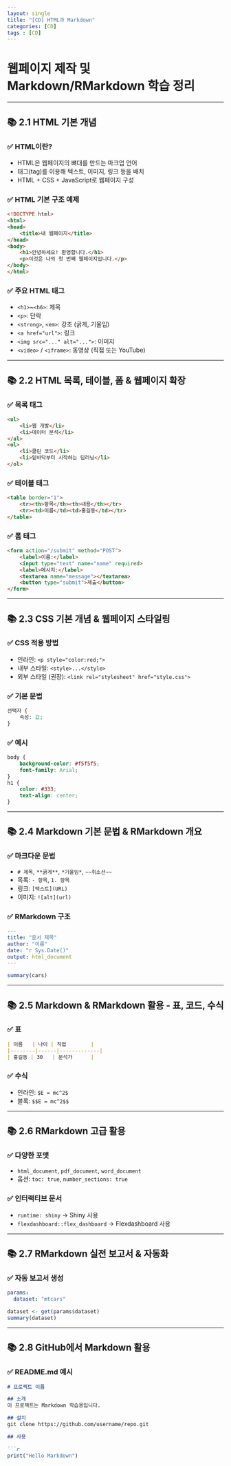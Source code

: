 ```yaml
---
layout: single
title: "[CD] HTML과 Markdown" 
categories: [CD]
tags : [CD]
---
```


# 웹페이지 제작 및 Markdown/RMarkdown 학습 정리

---

## 📚 2.1 HTML 기본 개념

### ✅ HTML이란?
- HTML은 웹페이지의 뼈대를 만드는 마크업 언어
- 태그(tag)를 이용해 텍스트, 이미지, 링크 등을 배치
- HTML + CSS + JavaScript로 웹페이지 구성

### ✅ HTML 기본 구조 예제
```html
<!DOCTYPE html>
<html>
<head>
    <title>내 웹페이지</title>
</head>
<body>
    <h1>안녕하세요! 환영합니다.</h1>
    <p>이것은 나의 첫 번째 웹페이지입니다.</p>
</body>
</html>
```

### ✅ 주요 HTML 태그
- `<h1>`~`<h6>`: 제목
- `<p>`: 단락
- `<strong>`, `<em>`: 강조 (굵게, 기울임)
- `<a href="url">`: 링크
- `<img src="..." alt="...">`: 이미지
- `<video>` / `<iframe>`: 동영상 (직접 또는 YouTube)

---

## 📚 2.2 HTML 목록, 테이블, 폼 & 웹페이지 확장

### ✅ 목록 태그
```html
<ul>
    <li>웹 개발</li>
    <li>데이터 분석</li>
</ul>
<ol>
    <li>클린 코드</li>
    <li>밑바닥부터 시작하는 딥러닝</li>
</ol>
```

### ✅ 테이블 태그
```html
<table border="1">
    <tr><th>항목</th><th>내용</th></tr>
    <tr><td>이름</td><td>홍길동</td></tr>
</table>
```

### ✅ 폼 태그
```html
<form action="/submit" method="POST">
    <label>이름:</label>
    <input type="text" name="name" required>
    <label>메시지:</label>
    <textarea name="message"></textarea>
    <button type="submit">제출</button>
</form>
```

---

## 📚 2.3 CSS 기본 개념 & 웹페이지 스타일링

### ✅ CSS 적용 방법
- 인라인: `<p style="color:red;">`
- 내부 스타일: `<style>...</style>`
- 외부 스타일 (권장): `<link rel="stylesheet" href="style.css">`

### ✅ 기본 문법
```css
선택자 {
    속성: 값;
}
```

### ✅ 예시
```css
body {
    background-color: #f5f5f5;
    font-family: Arial;
}
h1 {
    color: #333;
    text-align: center;
}
```

---

## 📚 2.4 Markdown 기본 문법 & RMarkdown 개요

### ✅ 마크다운 문법
- `# 제목`, `**굵게**`, `*기울임*`, `~~취소선~~`
- 목록: `- 항목`, `1. 항목`
- 링크: `[텍스트](URL)`
- 이미지: `![alt](url)`

### ✅ RMarkdown 구조
```yaml
---
title: "문서 제목"
author: "이름"
date: "r Sys.Date()"
output: html_document
---
```

```r
summary(cars)
```

---

## 📚 2.5 Markdown & RMarkdown 활용 - 표, 코드, 수식

### ✅ 표
```markdown
| 이름   | 나이 | 직업        |
|--------|------|-------------|
| 홍길동 | 30   | 분석가      |
```

### ✅ 수식
- 인라인: `$E = mc^2$`
- 블록: `$$E = mc^2$$`

---

## 📚 2.6 RMarkdown 고급 활용

### ✅ 다양한 포맷
- `html_document`, `pdf_document`, `word_document`
- 옵션: `toc: true`, `number_sections: true`

### ✅ 인터랙티브 문서
- `runtime: shiny` → Shiny 사용
- `flexdashboard::flex_dashboard` → Flexdashboard 사용

---

## 📚 2.7 RMarkdown 실전 보고서 & 자동화

### ✅ 자동 보고서 생성
```yaml
params:
  dataset: "mtcars"
```
```r
dataset <- get(params$dataset)
summary(dataset)
```

---

## 📚 2.8 GitHub에서 Markdown 활용

### ✅ README.md 예시

```markdown
# 프로젝트 이름

## 소개
이 프로젝트는 Markdown 학습용입니다.

## 설치
git clone https://github.com/username/repo.git

## 사용

```r
print("Hello Markdown")
```

